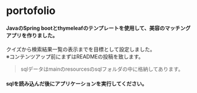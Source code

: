 # portofolio

#### JavaのSpring bootとthymeleafのテンプレートを使用して、美容のマッチングアプリを作りました。  
クイズから検索結果一覧の表示までを目標として設定しました。  
※コンテンツアップ前にまずはREADMEの投稿を致します。  

>sqlデータはmainのresourcesのsqlフォルダの中に格納してあります。

#### sqlを読み込んだ後にアプリケーションを実行してください。
